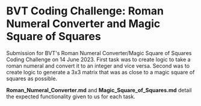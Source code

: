 # BVT Coding Challenge: Roman Numeral Converter and Magic Square of Squares
Submission for BVT's Roman Numeral Converter/Magic Square of Squares Coding Challenge on 14 June 2023. First task was to create logic to take a roman numeral and convert it to an integer and vice versa. Second was to create logic to generate a 3x3 matrix that was as close to a magic square of squares as possible.

**Roman_Numeral_Converter.md** and **Magic_Square_of_Squares.md** detail the expected functionality given to us for each task.
